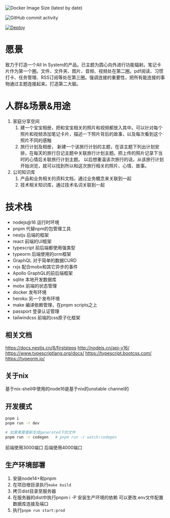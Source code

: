 
![Docker Image Size (latest by date)](https://img.shields.io/docker/image-size/leo1992/link-note?sort=date)

![GitHub commit activity](https://img.shields.io/github/commit-activity/m/link-note/link-note)

[![Deploy](https://www.herokucdn.com/deploy/button.svg)](https://dashboard.heroku.com/new-app?template=https://github.com/link-note/link-note)

# 愿景
致力于打造一个All In System的产品。已主题为圆心向外进行功能辐射。笔记卡片作为第一个圈。文件、文件夹、图片、音频、视频处在第二圈。pdf阅读、习惯打卡、任务管理、RSS订阅等处在第三圈。强调连接的重要性，把所有能连接的事物通过主题连接起来。打造第二大脑。

# 人群&场景&用途
1. 家庭分享空间
   1. 建一个宝宝相册，把和宝宝相关的照片和视频都放入其中。可以针对每个照片和视频添加笔记卡片，描述一下照片背后的故事，以及每次看到这个照片不同的感触
   2. 旅行计划及相册， 新建一个该旅行计划的主题，在该主题下列出计划安排，在每天的旅行日记主题中关联旅行计划主题。把上传的照片记录下当时的心情后关联旅行计划主题。 以后想重温该次旅行的话，从该旅行计划开始浏览，就可以找到所以和这次旅行相关的照片、心情、故事。
2. 公司知识库
   1. 产品和业务相关的资料文档，通过业务概念来关联到一起
   2. 技术相关知识库，通过技术名词关联到一起
   

# 技术栈
- nodejs@16 运行时环境
- pnpm 代替npm的包管理工具
- nestjs 后端的框架
- react 前端的UI框架
- typescript 前后端都使用强类型
- typeorm 后端使用的orm框架
- GraphQL 对于简单的数据CURD
- rxjs 配合mobx和其它异步的事件
- Apollo GraphQL的前后端框架
- sqlite 本地开发数据库
- mobx 前端的状态管理
- docker 发布环境
- heroku 另一个发布环境
- make 编译依赖管理，在pnpm scripts之上
- passport 登录认证管理
- tailwindcss 前端的css原子化框架

## 相关文档
https://docs.nestjs.cn/8/firststeps
http://nodejs.cn/api-v16/
https://www.typescriptlang.org/docs/
https://typescript.bootcss.com/
https://typeorm.io/

## 关于nix
基于nix-shell中使用的node16是基于nix的unstable channel的

## 开发模式
```bash
pnpm i
pnpm run -r dev

# 如果需要重新生成generated下的文件
pnpm run -r codegen   # pnpm run -r watch:codegen
```

前端使用3000端口
后端使用4000端口


## 生产环境部署
1. 安装node14+和pnpm
2. 在项目根目录执行`make build`
3. 拷贝dist目录至服务器
4. 在服务器的dist中执行pnpm i -P 安装生产环境的依赖
   可以更改.env文件配置数据库连接及端口
5. 执行`pnpm run start:prod`